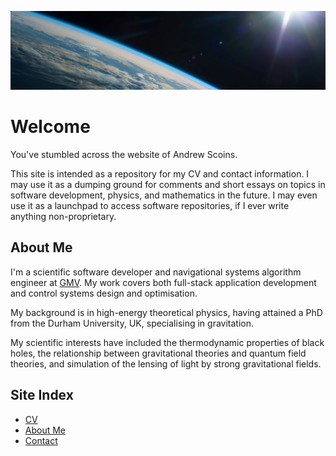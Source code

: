 ![headshot](/resources/space_cover_2.jpg)

# Welcome

You've stumbled across the website of Andrew Scoins.

This site is intended as a repository for my CV and contact information.
I may use it as a dumping ground for comments and short essays
on topics in software development, physics, and mathematics in the future.
I may even use it as a launchpad to access software repositories,
if I ever write anything non-proprietary.

## About Me

I'm a scientific software developer and navigational systems algorithm
engineer at [GMV](https://www.gmv.com/en). My work covers both full-stack application development
and control systems design and optimisation.

My background is in high-energy theoretical physics,
having attained a PhD from the Durham University, UK,
specialising in gravitation.

My scientific interests have included the thermodynamic properties of black holes,
the relationship between gravitational theories and quantum field theories,
and simulation of the lensing of light by strong gravitational fields.

## Site Index

* [CV][cv]
* [About Me][about]
* [Contact][contact]

[cv]: https://andrewscoins.github.io/cv.html
[about]: https://andrewscoins.github.io/about.html
[contact]: https://andrewscoins.github.io/contact.html
